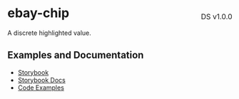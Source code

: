 <h1 style='display: flex; justify-content: space-between; align-items: center;'>
    <span>
        ebay-chip
    </span>
    <span style='font-weight: normal; font-size: medium; margin-bottom: -15px;'>
        DS v1.0.0
    </span>
</h1>

A discrete highlighted value.

## Examples and Documentation

- [Storybook](https://ebay.github.io/ebayui-core/?path=/story/building-blocks-ebay-chip)
- [Storybook Docs](https://ebay.github.io/ebayui-core/?path=/docs/building-blocks-ebay-chip)
- [Code Examples](https://github.com/eBay/ebayui-core/tree/master/src/components/ebay-chip/examples)
